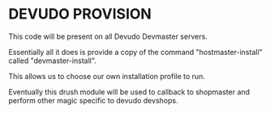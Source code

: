 DEVUDO PROVISION
================

This code will be present on all Devudo Devmaster servers.

Essentially all it does is provide a copy of the command
"hostmaster-install" called "devmaster-install".

This allows us to choose our own installation profile to run.

Eventually this drush module will be used to callback to shopmaster
and perform other magic specific to devudo devshops.